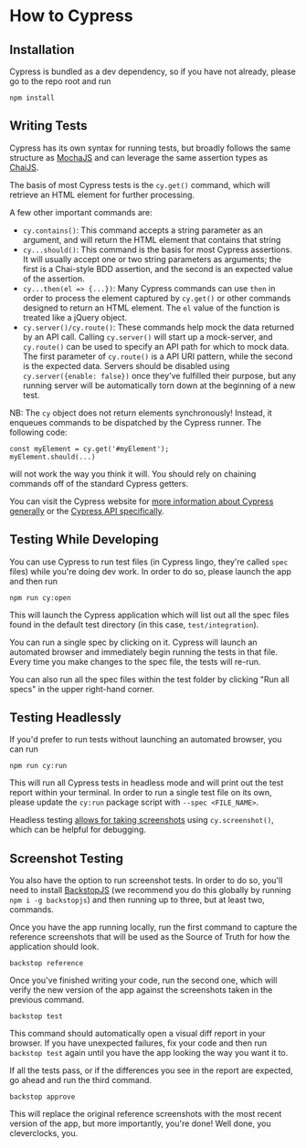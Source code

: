 # How to Cypress

## Installation

Cypress is bundled as a dev dependency, so if you have not already, please go to the repo root and run

```
npm install
```

## Writing Tests

Cypress has its own syntax for running tests, but broadly follows the same structure as [MochaJS](https://mochajs.org/#getting-started) and can leverage the same assertion types as [ChaiJS](https://www.chaijs.com/api/bdd/).

The basis of most Cypress tests is the `cy.get()` command, which will retrieve an HTML element for further processing.

A few other important commands are:

* `cy.contains()`: This command accepts a string parameter as an argument, and will return the HTML element that contains that string
* `cy...should()`: This command is the basis for most Cypress assertions. It will usually accept one or two string parameters as arguments; the first is a Chai-style BDD assertion, and the second is an expected value of the assertion.
* `cy...then(el => {...})`: Many Cypress commands can use `then` in order to process the element captured by `cy.get()` or other commands designed to return an HTML element. The `el` value of the function is treated like a jQuery object.
* `cy.server()/cy.route()`: These commands help mock the data returned by an API call. Calling `cy.server()` will start up a mock-server, and `cy.route()` can be used to specify an API path for which to mock data. The first parameter of `cy.route()` is a API URI pattern, while the second is the expected data. Servers should be disabled using `cy.server({enable: false})` once they've fulfilled their purpose, but any running server will be automatically torn down at the beginning of a new test. 

NB: The `cy` object does not return elements synchronously! Instead, it enqueues commands to be dispatched by the Cypress runner. The following code:

```
const myElement = cy.get('#myElement');
myElement.should(...)
```

will not work the way you think it will. You should rely on chaining commands off of the standard Cypress getters.

You can visit the Cypress website for [more information about Cypress generally](https://docs.cypress.io/guides/core-concepts/introduction-to-cypress.html) or the [Cypress API specifically](https://docs.cypress.io/api/api/table-of-contents.html).

## Testing While Developing

You can use Cypress to run test files (in Cypress lingo, they're called `spec` files) while you're doing dev work. In order to do so, please launch the app and then run

```
npm run cy:open
```

This will launch the Cypress application which will list out all the spec files found in the default test directory (in this case, `test/integration`).

You can run a single spec by clicking on it. Cypress will launch an automated browser and immediately begin running the tests in that file. Every time you make changes to the spec file, the tests will re-run.

You can also run all the spec files within the test folder by clicking "Run all specs" in the upper right-hand corner.

## Testing Headlessly

If you'd prefer to run tests without launching an automated browser, you can run

```
npm run cy:run
```

This will run all Cypress tests in headless mode and will print out the test report within your terminal. In order to run a single test file on its own, please update the `cy:run` package script with `--spec <FILE_NAME>`.

Headless testing [allows for taking screenshots](https://docs.cypress.io/api/commands/screenshot.html#Syntax) using `cy.screenshot()`, which can be helpful for debugging.

## Screenshot Testing

You also have the option to run screenshot tests. In order to do so, you'll need to install [BackstopJS](https://github.com/garris/BackstopJS) (we recommend you do this globally by running `npm i -g backstopjs`) and then running up to three, but at least two, commands.

Once you have the app running locally, run the first command to capture the reference screenshots that will be used as the Source of Truth for how the application should look.

```
backstop reference
```

Once you've finished writing your code, run the second one, which will verify the new version of the app against the screenshots taken in the previous command.

```
backstop test
```

This command should automatically open a visual diff report in your browser. If you have unexpected failures, fix your code and then run `backstop test` again until you have the app looking the way you want it to.

If all the tests pass, or if the differences you see in the report are expected, go ahead and run the third command.

```
backstop approve
```

This will replace the original reference screenshots with the most recent version of the app, but more importantly, you're done! Well done, you cleverclocks, you.